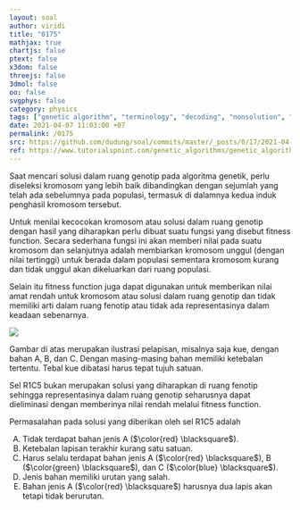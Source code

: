 ```yaml
---
layout: soal
author: viridi
title: "0175"
mathjax: true
chartjs: false
ptext: false
x3dom: false
threejs: false
3dmol: false
oo: false
svgphys: false
category: physics
tags: ["genetic algorithm", "terminology", "decoding", "nonsolution", "fi3201", "2020-2"]
date: 2021-04-07 11:03:00 +07
permalink: /0175
src: https://github.com/dudung/soal/commits/master/_posts/0/17/2021-04-07-ga-terminology-5.md
ref: https://www.tutorialspoint.com/genetic_algorithms/genetic_algorithms_fundamentals.htm
---
```

Saat mencari solusi dalam ruang genotip pada algoritma genetik, perlu diseleksi kromosom yang lebih baik dibandingkan dengan sejumlah yang telah ada sebelumnya pada populasi, termasuk di dalamnya kedua induk penghasil kromosom tersebut.

Untuk menilai kecocokan kromosom atau solusi dalam ruang genotip dengan hasil yang diharapkan perlu dibuat suatu fungsi yang disebut fitness function. Secara sederhana fungsi ini akan memberi nilai pada suatu kromosom dan selanjutnya adalah membiarkan kromosom unggul (dengan nilai tertinggi) untuk berada dalam populasi sementara kromosom kurang dan tidak unggul akan dikeluarkan dari ruang populasi.

Selain itu fitness function juga dapat digunakan untuk memberikan nilai amat rendah untuk kromosom atau solusi dalam ruang genotip dan tidak memiliki arti dalam ruang fenotip atau tidak ada representasinya dalam keadaan sebenarnya.

![]({{site.baseurl}}/assets/img/0/17/0175.png)

Gambar di atas merupakan ilustrasi pelapisan, misalnya saja kue, dengan bahan A, B, dan C. Dengan masing-masing bahan memiliki ketebalan tertentu. Tebal kue dibatasi harus tepat tujuh satuan.

Sel R1C5 bukan merupakan solusi yang diharapkan di ruang fenotip sehingga representasinya dalam ruang genotip seharusnya dapat dieliminasi dengan memberinya nilai rendah melalui fitness function.

Permasalahan pada solusi yang diberikan oleh sel R1C5 adalah

<ol type="A">
<li>Tidak terdapat bahan jenis A ($\color{red} \blacksquare$).
<li>Ketebalan lapisan terakhir kurang satu satuan. 
<li>Harus selalu terdapat bahan jenis A ($\color{red} \blacksquare$), B ($\color{green} \blacksquare$), dan C ($\color{blue} \blacksquare$).
<li>Jenis bahan memiliki urutan yang salah.
<li>Bahan jenis A ($\color{red} \blacksquare$) harusnya dua lapis akan tetapi tidak berurutan.
